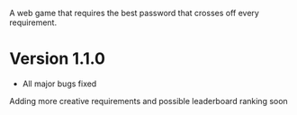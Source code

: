 A web game that requires the best password that crosses off every requirement.

# Version 1.1.0
- All major bugs fixed

Adding more creative requirements and possible leaderboard ranking soon
